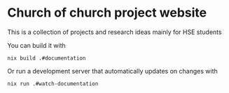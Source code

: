 # Church of church project website 

This is a collection of projects and research ideas mainly for HSE students

You can build it with
```shell
nix build .#documentation
```

Or run a development server that automatically updates on changes with
```shell
nix run .#watch-documentation
```